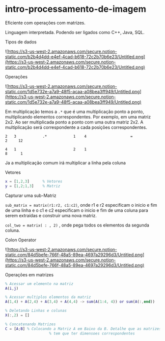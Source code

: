 # intro-processamento-de-imagem

Eficiente com operações com matrizes.

Linguagem interpretada. Podendo ser ligados  como C++, Java, SQL.

Tipos de dados

![https://s3-us-west-2.amazonaws.com/secure.notion-static.com/b2b4d4dd-e4ef-4cad-b618-72c2b70b6e23/Untitled.png](https://s3-us-west-2.amazonaws.com/secure.notion-static.com/b2b4d4dd-e4ef-4cad-b618-72c2b70b6e23/Untitled.png)

Operações

![https://s3-us-west-2.amazonaws.com/secure.notion-static.com/1d5e732e-a7a9-48f5-acaa-a08bea3ff949/Untitled.png](https://s3-us-west-2.amazonaws.com/secure.notion-static.com/1d5e732e-a7a9-48f5-acaa-a08bea3ff949/Untitled.png)

Em multiplicação temos a `.*` que é uma multiplicação ponto a ponto, multiplicando elementos correspondentes. Por exemplo, em uma matriz 2x2. Ao ser multiplicada ponto a ponto com uma outra matriz 2x2. A multiplicação será correspondente a cada posições correspondentes.

`2   3            .*            1    4                    =                     2     12`

`4   1                          2    1                                          8      1`

Ja a multiplicação comum irá multiplicar a linha pela coluna 

Vetores

```matlab
x = [1,2,3]      % Vetores
y = [1,2;1,3]    % Matriz
```

Capturar uma sub-Matriz

`sub_matrix = matrix(r1:r2, c1:c2)`, onde r1 e r2 especificam o inicio e fim de uma linha e o c1 e c2 especificam o inicio e fim de uma coluna para serem extraídas e construir uma nova matriz.

`col_two = matrix( : , 2)` , onde pega todos os elementos da segunda coluna. 

Colon Operator

![https://s3-us-west-2.amazonaws.com/secure.notion-static.com/84d5befe-766f-48a5-89ea-4697a29296d3/Untitled.png](https://s3-us-west-2.amazonaws.com/secure.notion-static.com/84d5befe-766f-48a5-89ea-4697a29296d3/Untitled.png)

Operações em matrizes

```matlab
% Acessar um elemento na matriz
A(i,j)

% Acessar multiplos elementos da matriz
A(1,4) + A(2,4) + A(3,4) + A(4,4) -> sum(A(1:4, 4)) or sum(A(:,end))

% Deletando Linhas e colunas
X(:,2) = []

% Concatenando Matrizes
C = [A;B] % Colocando a Matriz A em Baixo da B. Detalhe que as matrizes 
					% tem que ter dimensoes correspondentes
```